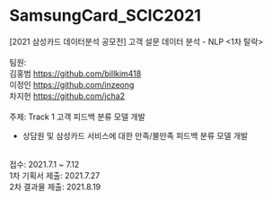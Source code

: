 # SamsungCard_SCIC2021
[2021 삼성카드 데이터분석 공모전] 고객 설문 데이터 분석 - NLP <1차 탈락>
<br>
<br>
팀원: <br>
김홍범 https://github.com/billkim418<br>
이정인 https://github.com/inzeong<br>
차지헌 https://github.com/jcha2<br>
<br>
주제: Track 1 고객 피드백 분류 모델 개발<br>
- 상담원 및 삼성카드 서비스에 대한 만족/불만족 피드백 분류 모델 개발<br>
<br>
접수: 2021.7.1 ~ 7.12<br>
1차 기획서 제출: 2021.7.27<br>
2차 결과물 제출: 2021.8.19<br>

